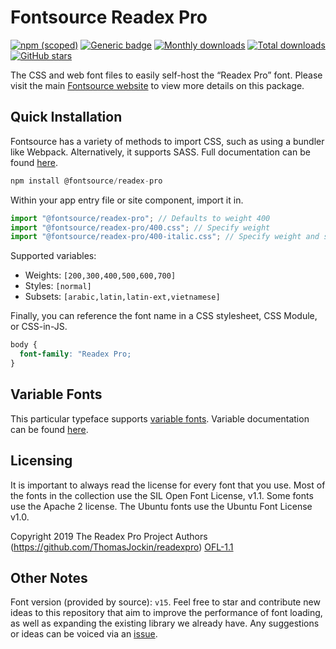 # Fontsource Readex Pro

[![npm (scoped)](https://img.shields.io/npm/v/@fontsource/readex-pro?color=brightgreen)](https://www.npmjs.com/package/@fontsource/readex-pro) [![Generic badge](https://img.shields.io/badge/fontsource-passing-brightgreen)](https://github.com/fontsource/fontsource) [![Monthly downloads](https://badgen.net/npm/dm/@fontsource/readex-pro)](https://github.com/fontsource/fontsource) [![Total downloads](https://badgen.net/npm/dt/@fontsource/readex-pro)](https://github.com/fontsource/fontsource) [![GitHub stars](https://img.shields.io/github/stars/fontsource/fontsource.svg?style=social&label=Star)](https://github.com/fontsource/fontsource/stargazers)

The CSS and web font files to easily self-host the “Readex Pro” font. Please visit the main [Fontsource website](https://fontsource.org/fonts/readex-pro) to view more details on this package.

## Quick Installation

Fontsource has a variety of methods to import CSS, such as using a bundler like Webpack. Alternatively, it supports SASS. Full documentation can be found [here](https://fontsource.org/docs/introduction).

```javascript
npm install @fontsource/readex-pro
```

Within your app entry file or site component, import it in.

```javascript
import "@fontsource/readex-pro"; // Defaults to weight 400
import "@fontsource/readex-pro/400.css"; // Specify weight
import "@fontsource/readex-pro/400-italic.css"; // Specify weight and style

```

Supported variables:
- Weights: `[200,300,400,500,600,700]`
- Styles: `[normal]`
- Subsets: `[arabic,latin,latin-ext,vietnamese]`

Finally, you can reference the font name in a CSS stylesheet, CSS Module, or CSS-in-JS.

```css
body {
  font-family: "Readex Pro;
}
```

## Variable Fonts

This particular typeface supports [variable fonts](https://developer.mozilla.org/en-US/docs/Web/CSS/CSS_Fonts/Variable_Fonts_Guide).
Variable documentation can be found [here](https://fontsource.org/docs/variable-fonts).

## Licensing
It is important to always read the license for every font that you use.
Most of the fonts in the collection use the SIL Open Font License, v1.1. Some fonts use the Apache 2 license. The Ubuntu fonts use the Ubuntu Font License v1.0.

Copyright 2019 The Readex Pro Project Authors (https://github.com/ThomasJockin/readexpro)
[OFL-1.1](http://scripts.sil.org/OFL)

## Other Notes
Font version (provided by source): `v15`.
Feel free to star and contribute new ideas to this repository that aim to improve the performance of font loading, as well as expanding the existing library we already have. Any suggestions or ideas can be voiced via an [issue](https://github.com/fontsource/fontsource/issues).